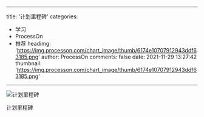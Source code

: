 
---
title: '计划里程碑'
categories: 
 - 学习
 - ProcessOn
 - 推荐
headimg: 'https://img.processon.com/chart_image/thumb/6174e10707912943ddf63185.png'
author: ProcessOn
comments: false
date: 2021-11-29 13:27:42
thumbnail: 'https://img.processon.com/chart_image/thumb/6174e10707912943ddf63185.png'
---

<div>   
<img class="thumb" alt="计划里程碑" src="https://img.processon.com/chart_image/thumb/6174e10707912943ddf63185.png" referrerpolicy="no-referrer">
<p>计划里程碑</p>  
</div>
            